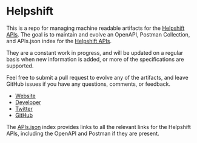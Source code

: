 # HelpshiftThis is a repo for managing machine readable artifacts for the [Helpshift APIs](http://www.helpshift.com/). The goal is to maintain and evolve an OpenAPI, Postman Collection, and APIs.json index for the [Helpshift APIs](http://www.helpshift.com/).They are a constant work in progress, and will be updated on a regular basis when new information is added, or more of the specifications are supported.Feel free to submit a pull request to evolve any of the artifacts, and leave GitHub issues if you have any questions, comments, or feedback.- [Website](http://www.helpshift.com/)- [Developer](http://www.helpshift.com/)- [Twitter](https://twitter.com/helpshiftSDK)- [GitHub](https://github.com/helpshift)The [APIs.json](https://github.com/api-evangelist/helpshift/blob/master/apis.json) index provides links to all the relevant links for the Helpshift APIs, including the OpenAPI and Postman if they are present.